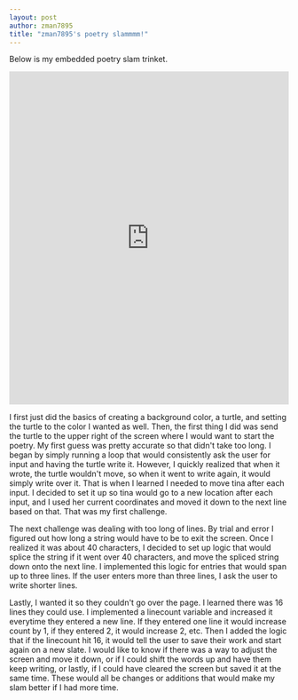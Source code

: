 ```yaml
---
layout: post
author: zman7895
title: "zman7895's poetry slammmm!"
---
```


Below is my embedded poetry slam trinket.

<iframe src="https://trinket.io/embed/python/6ca4bde42a" width="100%" height="600" frameborder="0" marginwidth="0" marginheight="0" allowfullscreen></iframe>


I first just did the basics of creating a background color, a turtle, and setting the turtle to the color I wanted as well. Then, the first thing I did was send the turtle to the upper right of the screen where I would want to start the poetry. My first guess was pretty accurate so that didn't take too long. I began by simply running a loop that would consistently ask the user for input and having the turtle write it. However, I quickly realized that when it wrote, the turtle wouldn't move, so when it went to write again, it would simply write over it. That is when I learned I needed to move tina after each input. I decided to set it up so tina would go to a new location after each input, and I used her current coordinates and moved it down to the next line based on that. That was my first challenge.


The next challenge was dealing with too long of lines. By trial and error I figured out how long a string would have to be to exit the screen. Once I realized it was about 40 characters, I decided to set up logic that would splice the string if it went over 40 characters, and move the spliced string down onto the next line. I implemented this logic for entries that would span up to three lines. If the user enters more than three lines, I ask the user to write shorter lines.


Lastly, I wanted it so they couldn't go over the page. I learned there was 16 lines they could use. I implemented a linecount variable and increased it everytime they entered a new line. If they entered one line it would increase count by 1, if they entered 2, it would increase 2, etc. Then I added the logic that if the linecount hit 16, it would tell the user to save their work and start again on a new slate. I would like to know if there was a way to adjust the screen and move it down, or if I could shift the words up and have them keep writing, or lastly, if I could have cleared the screen but saved it at the same time. These would all be changes or additions that would make my slam better if I had more time. 
